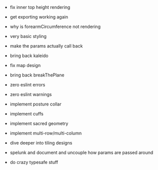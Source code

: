 - fix inner top height rendering
- get exporting working again
- why is forearmCircumference not rendering
- very basic styling
- make the params actually call back

- bring back kaleido

- fix map design

- bring back breakThePlane


- zero eslint errors
- zero eslint warnings

- implement posture collar
- implement cuffs
- implement sacred geometry
- implement multi-row/multi-column
- dive deeper into tiling designs

- spelunk and document and uncouple how params are passed around

- do crazy typesafe stuff